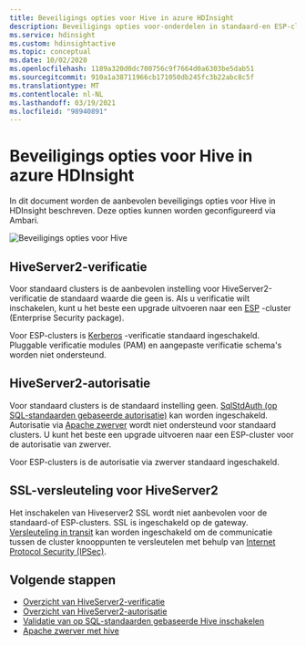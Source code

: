 ```yaml
---
title: Beveiligings opties voor Hive in azure HDInsight
description: Beveiligings opties voor-onderdelen in standaard-en ESP-clusters.
ms.service: hdinsight
ms.custom: hdinsightactive
ms.topic: conceptual
ms.date: 10/02/2020
ms.openlocfilehash: 1189a320d0dc700756c9f7664d0a6303be5dab51
ms.sourcegitcommit: 910a1a38711966cb171050db245fc3b22abc8c5f
ms.translationtype: MT
ms.contentlocale: nl-NL
ms.lasthandoff: 03/19/2021
ms.locfileid: "98940891"
---
```

# <a name="security-options-for-hive-in-azure-hdinsight"></a>Beveiligings opties voor Hive in azure HDInsight

In dit document worden de aanbevolen beveiligings opties voor Hive in HDInsight beschreven. Deze opties kunnen worden geconfigureerd via Ambari.

![Beveiligings opties voor Hive](./media/hdinsight-security-options-for-hive/security-options-hive.png "Beveiligings opties voor Hive")

## <a name="hiveserver2-authentication"></a>HiveServer2-verificatie

Voor standaard clusters is de aanbevolen instelling voor HiveServer2-verificatie de standaard waarde die geen is. Als u verificatie wilt inschakelen, kunt u het beste een upgrade uitvoeren naar een [ESP](../domain-joined/hdinsight-security-overview.md) -cluster (Enterprise Security package). 

Voor ESP-clusters is [Kerberos](https://web.mit.edu/Kerberos/) -verificatie standaard ingeschakeld. Pluggable verificatie modules (PAM) en aangepaste verificatie schema's worden niet ondersteund.

## <a name="hiveserver2-authorization"></a>HiveServer2-autorisatie

Voor standaard clusters is de standaard instelling geen. [SqlStdAuth (op SQL-standaarden gebaseerde autorisatie)](https://cwiki.apache.org/confluence/display/Hive/SQL+Standard+based+hive+authorization) kan worden ingeschakeld. Autorisatie via [Apache zwerver](https://ranger.apache.org/) wordt niet ondersteund voor standaard clusters. U kunt het beste een upgrade uitvoeren naar een ESP-cluster voor de autorisatie van zwerver. 

Voor ESP-clusters is de autorisatie via zwerver standaard ingeschakeld. 


## <a name="ssl-encryption-for-hiveserver2"></a>SSL-versleuteling voor HiveServer2

Het inschakelen van Hiveserver2 SSL wordt niet aanbevolen voor de standaard-of ESP-clusters. SSL is ingeschakeld op de gateway. [Versleuteling in transit](../domain-joined/encryption-in-transit.md) kan worden ingeschakeld om de communicatie tussen de cluster knooppunten te versleutelen met behulp van [Internet Protocol Security (IPSec)](https://en.wikipedia.org/wiki/IPsec).


## <a name="next-steps"></a>Volgende stappen
* [Overzicht van HiveServer2-verificatie](https://cwiki.apache.org/confluence/display/Hive/Setting+up+HiveServer2#SettingUpHiveServer2-Authentication/SecurityConfiguration)
* [Overzicht van HiveServer2-autorisatie](https://cwiki.apache.org/confluence/display/Hive/LanguageManual+Authorization)
* [Validatie van op SQL-standaarden gebaseerde Hive inschakelen](https://community.cloudera.com/t5/Community-Articles/Getting-started-with-SQLStdAuth/ta-p/244263)
* [Apache zwerver met hive](../domain-joined/apache-domain-joined-run-hive.md)
